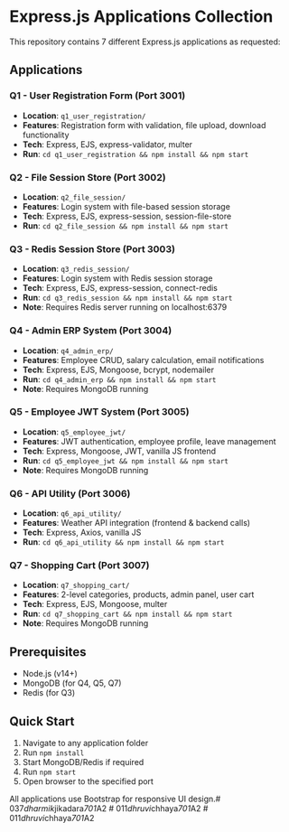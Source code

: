 # Express.js Applications Collection

This repository contains 7 different Express.js applications as requested:

## Applications

### Q1 - User Registration Form (Port 3001)
- **Location**: `q1_user_registration/`
- **Features**: Registration form with validation, file upload, download functionality
- **Tech**: Express, EJS, express-validator, multer
- **Run**: `cd q1_user_registration && npm install && npm start`

### Q2 - File Session Store (Port 3002)
- **Location**: `q2_file_session/`
- **Features**: Login system with file-based session storage
- **Tech**: Express, EJS, express-session, session-file-store
- **Run**: `cd q2_file_session && npm install && npm start`

### Q3 - Redis Session Store (Port 3003)
- **Location**: `q3_redis_session/`
- **Features**: Login system with Redis session storage
- **Tech**: Express, EJS, express-session, connect-redis
- **Run**: `cd q3_redis_session && npm install && npm start`
- **Note**: Requires Redis server running on localhost:6379

### Q4 - Admin ERP System (Port 3004)
- **Location**: `q4_admin_erp/`
- **Features**: Employee CRUD, salary calculation, email notifications
- **Tech**: Express, EJS, Mongoose, bcrypt, nodemailer
- **Run**: `cd q4_admin_erp && npm install && npm start`
- **Note**: Requires MongoDB running

### Q5 - Employee JWT System (Port 3005)
- **Location**: `q5_employee_jwt/`
- **Features**: JWT authentication, employee profile, leave management
- **Tech**: Express, Mongoose, JWT, vanilla JS frontend
- **Run**: `cd q5_employee_jwt && npm install && npm start`
- **Note**: Requires MongoDB running

### Q6 - API Utility (Port 3006)
- **Location**: `q6_api_utility/`
- **Features**: Weather API integration (frontend & backend calls)
- **Tech**: Express, Axios, vanilla JS
- **Run**: `cd q6_api_utility && npm install && npm start`

### Q7 - Shopping Cart (Port 3007)
- **Location**: `q7_shopping_cart/`
- **Features**: 2-level categories, products, admin panel, user cart
- **Tech**: Express, EJS, Mongoose, multer
- **Run**: `cd q7_shopping_cart && npm install && npm start`
- **Note**: Requires MongoDB running

## Prerequisites

- Node.js (v14+)
- MongoDB (for Q4, Q5, Q7)
- Redis (for Q3)

## Quick Start

1. Navigate to any application folder
2. Run `npm install`
3. Start MongoDB/Redis if required
4. Run `npm start`
5. Open browser to the specified port

All applications use Bootstrap for responsive UI design.#   0 3 7 _ d h a r m i k _ j i k a d a r a _ 7 0 1 _ A 2  
 #   0 1 1 _ d h r u v i _ c h h a y a _ 7 0 1 _ A 2  
 #   0 1 1 _ d h r u v i _ c h h a y a _ 7 0 1 _ A 2  
 